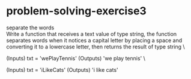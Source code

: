 # problem-solving-exercise3
separate the words
\
Write a function that receives a text value of type string, the function separates words when it notices a capital letter by placing a space and converting it to a lowercase letter, then returns the result of type string
\

 (Inputs)
txt = 'wePlayTennis'
 (Outputs)
'we play tennis'
\

 (Inputs)
txt = 'iLikeCats'
 (Outputs)
'i like cats'
